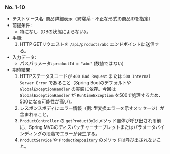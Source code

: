 ### No. 1-10

- テストケース名: 商品詳細表示（異常系 - 不正な形式の商品IDを指定）
- 前提条件:
  - 特になし（DBの状態によらない）。
- 手順:
  1. HTTP GETリクエストを `/api/products/abc` エンドポイントに送信する。
- 入力データ:
  - パスパラメータ: `productId = "abc"` (数値ではない)
- 期待結果:
  1. HTTPステータスコードが `400 Bad Request` または `500 Internal Server Error` であること（Spring Bootのデフォルトや `GlobalExceptionHandler` の実装に依存。今回は `GlobalExceptionHandler` が `RuntimeException` を500で処理するため、500になる可能性が高い）。
  2. レスポンスボディにエラー情報（例: 型変換エラーを示すメッセージ）が含まれること。
  3. `ProductController` の `getProductById` メソッド自体が呼び出される前に、Spring MVCのディスパッチャーサーブレットまたはパラメータバインディングの段階でエラーが発生する。
  4. `ProductService` や `ProductRepository` のメソッドは呼び出されないこと。
